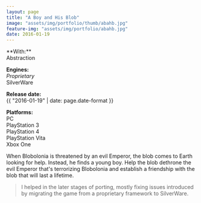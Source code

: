 ```yaml
---
layout: page
title: "A Boy and His Blob"
image: "assets/img/portfolio/thumb/abahb.jpg"
feature-img: "assets/img/portfolio/abahb.jpg"
date: 2016-01-19
---
```

<div class="portfolio-page-right" markdown="1">
**With:**<br>Abstraction

**Engines:**<br>*Proprietary*<br>SilverWare

**Release date:**<br>{{ "2016-01-19" | date: page.date-format }}

**Platforms:**<br>PC<br>PlayStation 3<br>PlayStation 4<br>PlayStation Vita<br>Xbox One
</div>
<div class="portfolio-page-left" markdown="1">
When Blobolonia is threatened by an evil Emperor, the blob comes to Earth looking for help.
Instead, he finds a young boy. Help the blob dethrone the evil Emperor that's terrorizing Blobolonia
and establish a friendship with the blob that will last a lifetime.

> I helped in the later stages of porting, mostly fixing issues introduced by migrating the game from
> a proprietary framework to SilverWare.
</div>